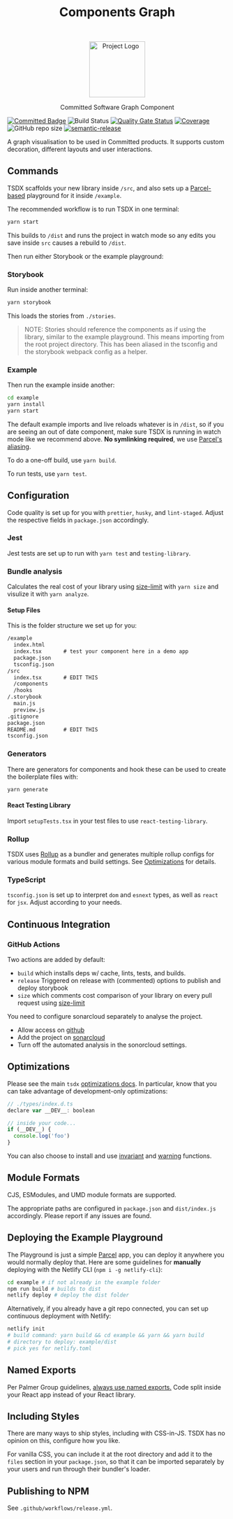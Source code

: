 <h1 align="center"> Components Graph </h1>
<br>
<p align="center">
  <img src="https://committed.software/Logo.svg" width="128px" alt="Project Logo"/>
</p>
<p align="center">
  Committed Software Graph Component
</p>

[![Committed Badge](https://img.shields.io/endpoint?url=https%3A%2F%2Fcommitted.software%2Fbadge)](https://committed.io)
![Build Status](https://github.com/commitd/components-graph/workflows/build/badge.svg?branch=main)
[![Quality Gate Status](https://sonarcloud.io/api/project_badges/measure?project=commitd_components-graph&metric=alert_status&token=aa002ca75e2f3a6d028af9074bceeda1ffa2f9f7)](https://sonarcloud.io/dashboard?id=commitd_components-graph)
[![Coverage](https://sonarcloud.io/api/project_badges/measure?project=commitd_components-graph&metric=coverage&token=aa002ca75e2f3a6d028af9074bceeda1ffa2f9f7)](https://sonarcloud.io/dashboard?id=commitd_components-graph)
![GitHub repo size](https://img.shields.io/github/repo-size/commitd/components-graph)
[![semantic-release](https://img.shields.io/badge/%20%20%F0%9F%93%A6%F0%9F%9A%80-semantic--release-e10079.svg)](https://github.com/semantic-release/semantic-release)

A graph visualisation to be used in Committed products. It supports custom decoration, different layouts and user interactions.

## Commands

TSDX scaffolds your new library inside `/src`, and also sets up a [Parcel-based](https://parceljs.org) playground for it inside `/example`.

The recommended workflow is to run TSDX in one terminal:

```bash
yarn start
```

This builds to `/dist` and runs the project in watch mode so any edits you save inside `src` causes a rebuild to `/dist`.

Then run either Storybook or the example playground:

### Storybook

Run inside another terminal:

```bash
yarn storybook
```

This loads the stories from `./stories`.

> NOTE: Stories should reference the components as if using the library, similar to the example playground. This means importing from the root project directory. This has been aliased in the tsconfig and the storybook webpack config as a helper.

### Example

Then run the example inside another:

```bash
cd example
yarn install
yarn start
```

The default example imports and live reloads whatever is in `/dist`, so if you are seeing an out of date component, make sure TSDX is running in watch mode like we recommend above. **No symlinking required**, we use [Parcel's aliasing](https://parceljs.org/module_resolution.html#aliases).

To do a one-off build, use `yarn build`.

To run tests, use `yarn test`.

## Configuration

Code quality is set up for you with `prettier`, `husky`, and `lint-staged`. Adjust the respective fields in `package.json` accordingly.

### Jest

Jest tests are set up to run with `yarn test` and `testing-library`.

### Bundle analysis

Calculates the real cost of your library using [size-limit](https://github.com/ai/size-limit) with `yarn size` and visulize it with `yarn analyze`.

#### Setup Files

This is the folder structure we set up for you:

```txt
/example
  index.html
  index.tsx       # test your component here in a demo app
  package.json
  tsconfig.json
/src
  index.tsx       # EDIT THIS
  /components
  /hooks
/.storybook
  main.js
  preview.js
.gitignore
package.json
README.md         # EDIT THIS
tsconfig.json
```

### Generators

There are generators for components and hook these can be used to create the boilerplate files with:

```bash
yarn generate
```

#### React Testing Library

Import `setupTests.tsx` in your test files to use `react-testing-library`.

### Rollup

TSDX uses [Rollup](https://rollupjs.org) as a bundler and generates multiple rollup configs for various module formats and build settings. See [Optimizations](#optimizations) for details.

### TypeScript

`tsconfig.json` is set up to interpret `dom` and `esnext` types, as well as `react` for `jsx`. Adjust according to your needs.

## Continuous Integration

### GitHub Actions

Two actions are added by default:

- `build` which installs deps w/ cache, lints, tests, and builds.
- `release` Triggered on release with (commented) options to publish and deploy storybook
- `size` which comments cost comparison of your library on every pull request using [size-limit](https://github.com/ai/size-limit)

You need to configure sonarcloud separately to analyse the project.

- Allow access on [github](https://github.com/organizations/commitd/settings/installations/)
- Add the project on [sonarcloud](https://sonarcloud.io/projects/create)
- Turn off the automated analysis in the sonorcloud settings.

## Optimizations

Please see the main `tsdx` [optimizations docs](https://github.com/palmerhq/tsdx#optimizations). In particular, know that you can take advantage of development-only optimizations:

```js
// ./types/index.d.ts
declare var __DEV__: boolean

// inside your code...
if (__DEV__) {
  console.log('foo')
}
```

You can also choose to install and use [invariant](https://github.com/palmerhq/tsdx#invariant) and [warning](https://github.com/palmerhq/tsdx#warning) functions.

## Module Formats

CJS, ESModules, and UMD module formats are supported.

The appropriate paths are configured in `package.json` and `dist/index.js` accordingly. Please report if any issues are found.

## Deploying the Example Playground

The Playground is just a simple [Parcel](https://parceljs.org) app, you can deploy it anywhere you would normally deploy that. Here are some guidelines for **manually** deploying with the Netlify CLI (`npm i -g netlify-cli`):

```bash
cd example # if not already in the example folder
npm run build # builds to dist
netlify deploy # deploy the dist folder
```

Alternatively, if you already have a git repo connected, you can set up continuous deployment with Netlify:

```bash
netlify init
# build command: yarn build && cd example && yarn && yarn build
# directory to deploy: example/dist
# pick yes for netlify.toml
```

## Named Exports

Per Palmer Group guidelines, [always use named exports.](https://github.com/palmerhq/typescript#exports) Code split inside your React app instead of your React library.

## Including Styles

There are many ways to ship styles, including with CSS-in-JS. TSDX has no opinion on this, configure how you like.

For vanilla CSS, you can include it at the root directory and add it to the `files` section in your `package.json`, so that it can be imported separately by your users and run through their bundler's loader.

## Publishing to NPM

See `.github/workflows/release.yml`.
